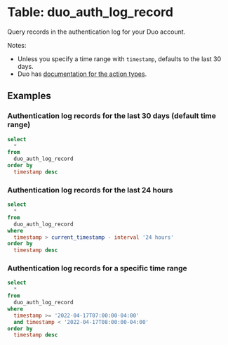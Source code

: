 # Table: duo_auth_log_record

Query records in the authentication log for your Duo account.

Notes:
* Unless you specify a time range with `timestamp`, defaults to the last 30 days.
* Duo has [documentation for the action types](https://duo.com/docs/authapi#authistrator-logs).

## Examples

### Authentication log records for the last 30 days (default time range)

```sql
select
  *
from
  duo_auth_log_record
order by
  timestamp desc
```

### Authentication log records for the last 24 hours

```sql
select
  *
from
  duo_auth_log_record
where
  timestamp > current_timestamp - interval '24 hours'
order by
  timestamp desc
```

### Authentication log records for a specific time range

```sql
select
  *
from
  duo_auth_log_record
where
  timestamp >= '2022-04-17T07:00:00-04:00'
  and timestamp < '2022-04-17T08:00:00-04:00'
order by
  timestamp desc
```
